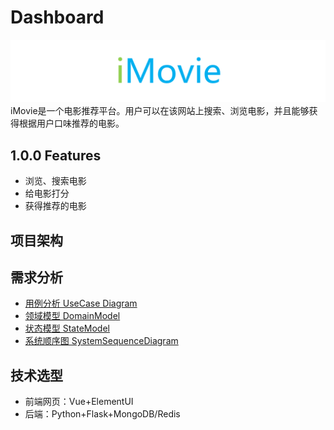 # Dashboard
![](logo.png)
iMovie是一个电影推荐平台。用户可以在该网站上搜索、浏览电影，并且能够获得根据用户口味推荐的电影。

## 1.0.0 Features
- 浏览、搜索电影
- 给电影打分
- 获得推荐的电影

## 项目架构
## 需求分析
- [用例分析 UseCase Diagram]()
- [领域模型 DomainModel]()
- [状态模型 StateModel]()
- [系统顺序图 SystemSequenceDiagram]()
## 技术选型
- 前端网页：Vue+ElementUI
- 后端：Python+Flask+MongoDB/Redis